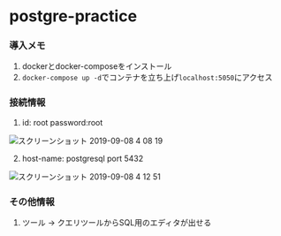 # postgre-practice

### 導入メモ
1. dockerとdocker-composeをインストール
2. `docker-compose up -d`でコンテナを立ち上げ`localhost:5050`にアクセス

### 接続情報
1. id: root password:root

![スクリーンショット 2019-09-08 4 08 19](https://user-images.githubusercontent.com/42311219/64479198-91cc0780-d1ee-11e9-97b4-66cee4eba8af.png)

2. host-name: postgresql port 5432

![スクリーンショット 2019-09-08 4 12 51](https://user-images.githubusercontent.com/42311219/64479244-364e4980-d1ef-11e9-86a7-614690f181e9.png)

### その他情報
1. ツール -> クエリツールからSQL用のエディタが出せる
